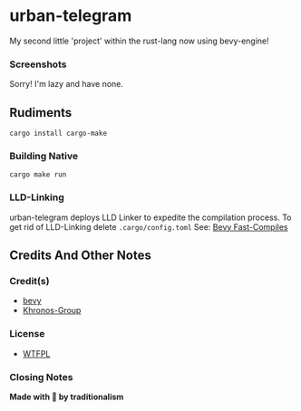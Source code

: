 # urban-telegram
My second little 'project' within the rust-lang now using bevy-engine!

### Screenshots
Sorry! I'm lazy and have none.

## Rudiments
```
cargo install cargo-make
```
### Building Native
```
cargo make run
```

### LLD-Linking
urban-telegram deploys LLD Linker to expedite the compilation process. To get rid of LLD-Linking delete `.cargo/config.toml`
See: [Bevy Fast-Compiles](https://bevyengine.org/learn/book/getting-started/setup/#enable-fast-compiles-optional)

## Credits And Other Notes

### Credit(s)
* [bevy](https://github.com/bevyengine/bevy)
* [Khronos-Group](https://www.khronos.org/gltf/)

### License
* [WTFPL](https://choosealicense.com/licenses/wtfpl/)

### Closing Notes
**Made with 💝 by traditionalism**